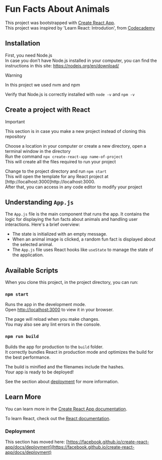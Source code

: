 # Fun Facts About Animals

This project was bootstrapped with [Create React App](https://github.com/facebook/create-react-app).\
This project was inspired by 'Learn React: Introdution', from [Codecademy](https://codecademy.com)

## Installation

First, you need Node.js\
In case you don't have Node.js installed in your computer, you can find the instructions in this site: https://nodejs.org/en/download/
> [!Warning]
> In this project we used nvm and npm

Verify that Node.js is correctly installed with `node -v` and `npm -v`

## Create a project with React

> [!Important]
> This section is in case you make a new project instead of cloning this repository

Choose a location in your computer or create a new directory, open a terminal window in the directory\
Run the command `npx create-react-app name-of-project`\
This will create all the files required to run your project

Change to the project directory and run `npm start`\
This will open the template for any React project at [http://localhost:3000]http://localhost:3000.\
After that, you can access in any code editor to modify your project

## Understanding `App.js`

The `App.js` file is the main component that runs the app. It contains the logic for displaying the fun facts about animals and handling user interactions. Here's a brief overview:
- The state is initialized with an empty message.
- When an animal image is clicked, a random fun fact is displayed about the selected animal.
- The `App.js` file uses React hooks like `useState` to manage the state of the application.

## Available Scripts

When you clone this project, in the project directory, you can run:

### `npm start`

Runs the app in the development mode.\
Open [http://localhost:3000](http://localhost:3000) to view it in your browser.

The page will reload when you make changes.\
You may also see any lint errors in the console.


### `npm run build`

Builds the app for production to the `build` folder.\
It correctly bundles React in production mode and optimizes the build for the best performance.

The build is minified and the filenames include the hashes.\
Your app is ready to be deployed!

See the section about [deployment](https://facebook.github.io/create-react-app/docs/deployment) for more information.


## Learn More

You can learn more in the [Create React App documentation](https://facebook.github.io/create-react-app/docs/getting-started).

To learn React, check out the [React documentation](https://reactjs.org/).


### Deployment

This section has moved here: [https://facebook.github.io/create-react-app/docs/deployment](https://facebook.github.io/create-react-app/docs/deployment)

